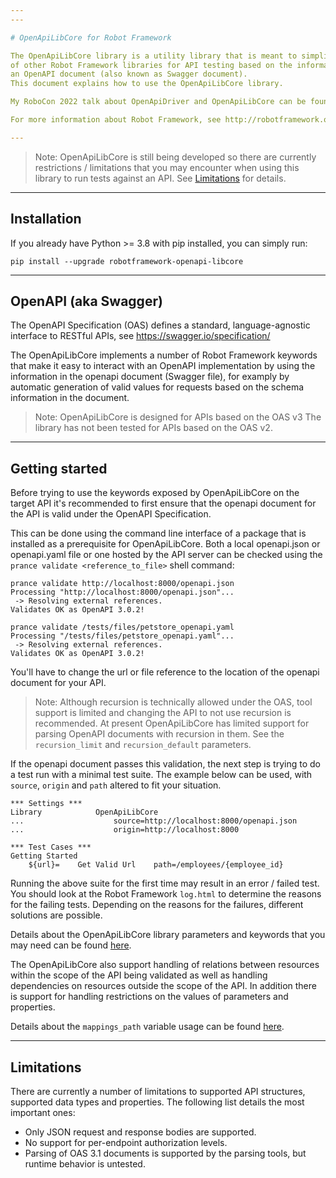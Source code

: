 ```yaml
---
---

# OpenApiLibCore for Robot Framework

The OpenApiLibCore library is a utility library that is meant to simplify creation
of other Robot Framework libraries for API testing based on the information in
an OpenAPI document (also known as Swagger document).
This document explains how to use the OpenApiLibCore library.

My RoboCon 2022 talk about OpenApiDriver and OpenApiLibCore can be found [here](https://www.youtube.com/watch?v=7YWZEHxk9Ps)

For more information about Robot Framework, see http://robotframework.org.

---
```


> Note: OpenApiLibCore is still being developed so there are currently
restrictions / limitations that you may encounter when using this library to run
tests against an API. See [Limitations](#limitations) for details.

---

## Installation

If you already have Python >= 3.8 with pip installed, you can simply run:

`pip install --upgrade robotframework-openapi-libcore`

---

## OpenAPI (aka Swagger)

The OpenAPI Specification (OAS) defines a standard, language-agnostic interface
to RESTful APIs, see https://swagger.io/specification/

The OpenApiLibCore implements a number of Robot Framework keywords that make it
easy to interact with an OpenAPI implementation by using the information in the
openapi document (Swagger file), for examply by automatic generation of valid values
for requests based on the schema information in the document.

> Note: OpenApiLibCore is designed for APIs based on the OAS v3
The library has not been tested for APIs based on the OAS v2.

---

## Getting started

Before trying to use the keywords exposed by OpenApiLibCore on the target API
it's recommended to first ensure that the openapi document for the API is valid
under the OpenAPI Specification.

This can be done using the command line interface of a package that is installed as
a prerequisite for OpenApiLibCore.
Both a local openapi.json or openapi.yaml file or one hosted by the API server
can be checked using the `prance validate <reference_to_file>` shell command:

```shell
prance validate http://localhost:8000/openapi.json
Processing "http://localhost:8000/openapi.json"...
 -> Resolving external references.
Validates OK as OpenAPI 3.0.2!

prance validate /tests/files/petstore_openapi.yaml
Processing "/tests/files/petstore_openapi.yaml"...
 -> Resolving external references.
Validates OK as OpenAPI 3.0.2!
```

You'll have to change the url or file reference to the location of the openapi
document for your API.

> Note: Although recursion is technically allowed under the OAS, tool support is limited
and changing the API to not use recursion is recommended.
At present OpenApiLibCore has limited support for parsing OpenAPI documents with
recursion in them. See the `recursion_limit` and `recursion_default` parameters.

If the openapi document passes this validation, the next step is trying to do a test
run with a minimal test suite.
The example below can be used, with `source`, `origin` and `path` altered to
fit your situation.

``` robotframework
*** Settings ***
Library            OpenApiLibCore
...                    source=http://localhost:8000/openapi.json
...                    origin=http://localhost:8000

*** Test Cases ***
Getting Started
    ${url}=    Get Valid Url    path=/employees/{employee_id}

```

Running the above suite for the first time may result in an error / failed test.
You should look at the Robot Framework `log.html` to determine the reasons
for the failing tests.
Depending on the reasons for the failures, different solutions are possible.

Details about the OpenApiLibCore library parameters and keywords that you may need can be found
[here](https://marketsquare.github.io/robotframework-openapi-libcore/openapi_libcore.html).

The OpenApiLibCore also support handling of relations between resources within the scope
of the API being validated as well as handling dependencies on resources outside the
scope of the API. In addition there is support for handling restrictions on the values
of parameters and properties.

Details about the `mappings_path` variable usage can be found
[here](https://marketsquare.github.io/robotframework-openapi-libcore/advanced_use.html).

---

## Limitations

There are currently a number of limitations to supported API structures, supported
data types and properties. The following list details the most important ones:
- Only JSON request and response bodies are supported.
- No support for per-endpoint authorization levels.
- Parsing of OAS 3.1 documents is supported by the parsing tools, but runtime behavior is untested.

